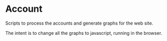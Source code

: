 # Account

Scripts to process the accounts and generate graphs for the web site.

The intent is to change all the graphs to javascript, running in the browser.
